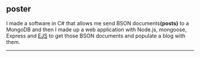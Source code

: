 <h2>poster</h2>
<p>
I made a software in C# that allows me send BSON documents<strong>(posts)</strong> to a MongoDB and then I made up a web application with Node.js, mongoose, Express and <a href="http://www.embeddedjs.com/">EJS</a> to get those BSON documents and populate a blog with them.
</p>
<hr>
